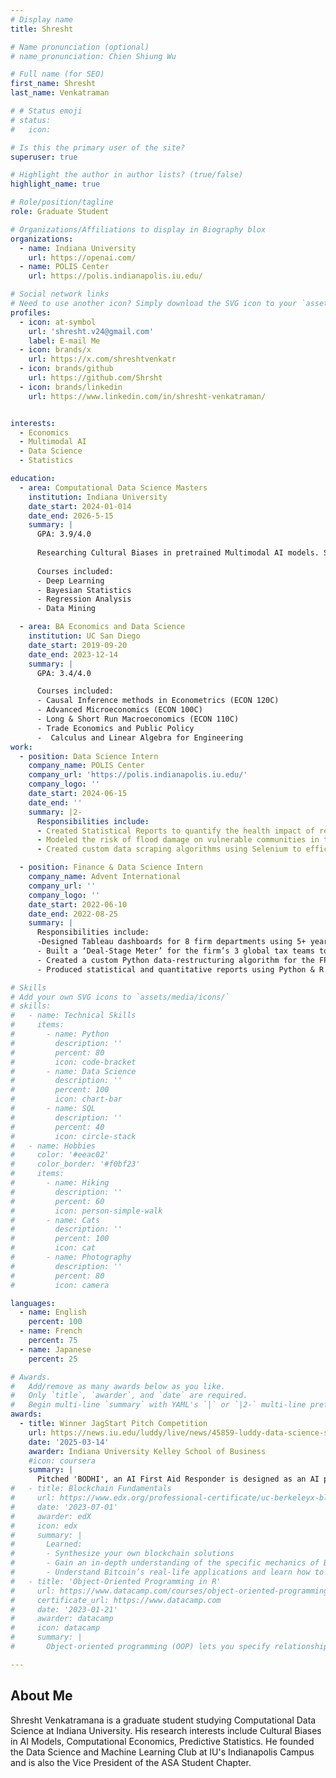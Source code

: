```yaml
---
# Display name
title: Shresht

# Name pronunciation (optional)
# name_pronunciation: Chien Shiung Wu

# Full name (for SEO)
first_name: Shresht
last_name: Venkatraman

# # Status emoji
# status:
#   icon: 

# Is this the primary user of the site?
superuser: true

# Highlight the author in author lists? (true/false)
highlight_name: true

# Role/position/tagline
role: Graduate Student

# Organizations/Affiliations to display in Biography blox
organizations:
  - name: Indiana University
    url: https://openai.com/
  - name: POLIS Center
    url: https://polis.indianapolis.iu.edu/

# Social network links
# Need to use another icon? Simply download the SVG icon to your `assets/media/icons/` folder.
profiles:
  - icon: at-symbol
    url: 'shresht.v24@gmail.com'
    label: E-mail Me
  - icon: brands/x
    url: https://x.com/shreshtvenkatr
  - icon: brands/github
    url: https://github.com/Shrsht
  - icon: brands/linkedin
    url: https://www.linkedin.com/in/shresht-venkatraman/


interests:
  - Economics
  - Multimodal AI
  - Data Science
  - Statistics

education:
  - area: Computational Data Science Masters
    institution: Indiana University
    date_start: 2024-01-014
    date_end: 2026-5-15
    summary: |
      GPA: 3.9/4.0
      
      Researching Cultural Biases in pretrained Multimodal AI models. Supervised by [Prof Min Jiang](https://seleenajm.github.io/).
      
      Courses included:
      - Deep Learning 
      - Bayesian Statistics
      - Regression Analysis
      - Data Mining

  - area: BA Economics and Data Science
    institution: UC San Diego
    date_start: 2019-09-20
    date_end: 2023-12-14
    summary: |
      GPA: 3.4/4.0

      Courses included:
      - Causal Inference methods in Econometrics (ECON 120C)
      - Advanced Microeconomics (ECON 100C)
      - Long & Short Run Macroeconomics (ECON 110C)
      - Trade Economics and Public Policy 
      -  Calculus and Linear Algebra for Engineering
work:
  - position: Data Science Intern
    company_name: POLIS Center
    company_url: 'https://polis.indianapolis.iu.edu/'
    company_logo: ''
    date_start: 2024-06-15
    date_end: ''
    summary: |2-
      Responsibilities include:
      - Created Statistical Reports to quantify the health impact of recreation infrastructure on elderly communities in Indiana using Ordinal Regression models
      - Modeled the risk of flood damage on vulnerable communities in the state of Indiana using statistical methods like chi-square tests, multivariate regression analysis.
      - Created custom data scraping algorithms using Selenium to efficiently create a database of CMS Chronic Condition data by geographic region

  - position: Finance & Data Science Intern
    company_name: Advent International
    company_url: ''
    company_logo: ''
    date_start: 2022-06-10
    date_end: 2022-08-25
    summary: |
      Responsibilities include:
      -Designed Tableau dashboards for 8 firm departments using 5+ years of business data. Improved the firm’s ability to compare expenses across departments and augment decision making.
      - Built a ‘Deal-Stage Meter’ for the firm’s 3 global tax teams to accurately track the status of Private EquityDeals and manage timelines for tax compliance.
      - Created a custom Python data-restructuring algorithm for the FP&A department. Increased efficiency bysaving 10+ hours of manual data-cleaning.
      - Produced statistical and quantitative reports using Python & R to present findings to manage partners andother company leadership.

# Skills
# Add your own SVG icons to `assets/media/icons/`
# skills:
#   - name: Technical Skills
#     items:
#       - name: Python
#         description: ''
#         percent: 80
#         icon: code-bracket
#       - name: Data Science
#         description: ''
#         percent: 100
#         icon: chart-bar
#       - name: SQL
#         description: ''
#         percent: 40
#         icon: circle-stack
#   - name: Hobbies
#     color: '#eeac02'
#     color_border: '#f0bf23'
#     items:
#       - name: Hiking
#         description: ''
#         percent: 60
#         icon: person-simple-walk
#       - name: Cats
#         description: ''
#         percent: 100
#         icon: cat
#       - name: Photography
#         description: ''
#         percent: 80
#         icon: camera

languages:
  - name: English
    percent: 100
  - name: French
    percent: 75
  - name: Japanese
    percent: 25

# Awards.
#   Add/remove as many awards below as you like.
#   Only `title`, `awarder`, and `date` are required.
#   Begin multi-line `summary` with YAML's `|` or `|2-` multi-line prefix and indent 2 spaces below.
awards:
  - title: Winner JagStart Pitch Competition
    url: https://news.iu.edu/luddy/live/news/45859-luddy-data-science-student-wins-at-jagstart
    date: '2025-03-14'
    awarder: Indiana University Kelley School of Business
    #icon: coursera
    summary: |
      Pitched 'BODHI', an AI First Aid Responder is designed as an AI persona that gets on a live video call with people dealing with nervous breakdowns, panic attacks, or manic episodes. As an AI persona equipped with both speech and visual inference, it helps de-escalate sensitive situations while also monitoring body language, environmental cues, and verbal signals to detect and mitigate self-harm or suicidal behavior.
#   - title: Blockchain Fundamentals
#     url: https://www.edx.org/professional-certificate/uc-berkeleyx-blockchain-fundamentals
#     date: '2023-07-01'
#     awarder: edX
#     icon: edx
#     summary: |
#       Learned:
#       - Synthesize your own blockchain solutions
#       - Gain an in-depth understanding of the specific mechanics of Bitcoin
#       - Understand Bitcoin’s real-life applications and learn how to attack and destroy Bitcoin, Ethereum, smart contracts and Dapps, and alternatives to Bitcoin’s Proof-of-Work consensus algorithm
#   - title: 'Object-Oriented Programming in R'
#     url: https://www.datacamp.com/courses/object-oriented-programming-with-s3-and-r6-in-r
#     certificate_url: https://www.datacamp.com
#     date: '2023-01-21'
#     awarder: datacamp
#     icon: datacamp
#     summary: |
#       Object-oriented programming (OOP) lets you specify relationships between functions and the objects that they can act on, helping you manage complexity in your code. This is an intermediate level course, providing an introduction to OOP, using the S3 and R6 systems. S3 is a great day-to-day R programming tool that simplifies some of the functions that you write. R6 is especially useful for industry-specific analyses, working with web APIs, and building GUIs.

---
```

## About Me

Shresht Venkatramana is a graduate student studying Computational Data Science at Indiana University. His research interests include Cultural Biases in AI Models, Computational Economics, Predictive Statistics. He founded the Data Science and Machine Learning Club at IU's Indianapolis Campus and is also the Vice President of the ASA Student Chapter. 
